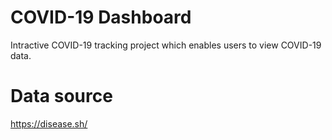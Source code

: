 # COVID-19 Dashboard

Intractive COVID-19 tracking project which enables users to view COVID-19 data.

# Data source

https://disease.sh/
